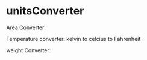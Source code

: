 # unitsConverter

Area Converter:
 
Temperature converter:
kelvin to celcius to Fahrenheit

weight Converter:
        

